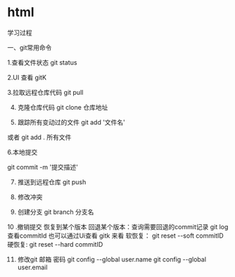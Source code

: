 # html
学习过程

一、git常用命令

1.查看文件状态
git status

2.UI 查看
gitK

3.拉取远程仓库代码
git pull

4. 克隆仓库代码
git clone 仓库地址

5. 跟踪所有变动过的文件
git add '文件名'

或者
git add .   所有文件

6.本地提交

git commit -m '提交描述'

7. 推送到远程仓库
git push 

8. 修改冲突

9. 创建分支
git  branch 分支名


10 .撤销提交  恢复到某个版本
     回退某个版本：查询需要回退的commit记录
        git  log
           查看commitId
        也可以通过Ui查看 gitk 来看
     软恢复：
        git reset --soft commitID
     硬恢复:
        git reset --hard commitID

11. 修改git 邮箱 密码
git config --global user.name
git config --global user.email